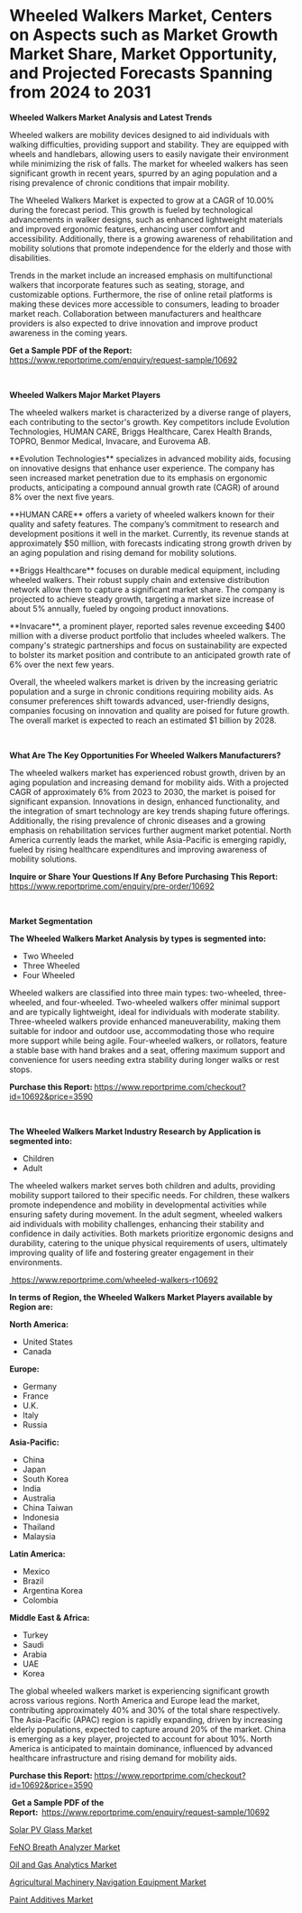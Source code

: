 <p><h1>Wheeled Walkers Market, Centers on Aspects such as Market Growth Market Share, Market Opportunity, and Projected Forecasts Spanning from 2024 to 2031</h1></p><p><strong>Wheeled Walkers Market Analysis and Latest Trends</strong></p>
<p><p>Wheeled walkers are mobility devices designed to aid individuals with walking difficulties, providing support and stability. They are equipped with wheels and handlebars, allowing users to easily navigate their environment while minimizing the risk of falls. The market for wheeled walkers has seen significant growth in recent years, spurred by an aging population and a rising prevalence of chronic conditions that impair mobility.</p><p>The Wheeled Walkers Market is expected to grow at a CAGR of 10.00% during the forecast period. This growth is fueled by technological advancements in walker designs, such as enhanced lightweight materials and improved ergonomic features, enhancing user comfort and accessibility. Additionally, there is a growing awareness of rehabilitation and mobility solutions that promote independence for the elderly and those with disabilities.</p><p>Trends in the market include an increased emphasis on multifunctional walkers that incorporate features such as seating, storage, and customizable options. Furthermore, the rise of online retail platforms is making these devices more accessible to consumers, leading to broader market reach. Collaboration between manufacturers and healthcare providers is also expected to drive innovation and improve product awareness in the coming years.</p></p>
<p><strong>Get a Sample PDF of the Report:&nbsp;</strong> <a href="https://www.reportprime.com/enquiry/request-sample/10692">https://www.reportprime.com/enquiry/request-sample/10692</a></p>
<p>&nbsp;</p>
<p><strong>Wheeled Walkers Major Market Players</strong></p>
<p><p>The wheeled walkers market is characterized by a diverse range of players, each contributing to the sector's growth. Key competitors include Evolution Technologies, HUMAN CARE, Briggs Healthcare, Carex Health Brands, TOPRO, Benmor Medical, Invacare, and Eurovema AB. </p><p>**Evolution Technologies** specializes in advanced mobility aids, focusing on innovative designs that enhance user experience. The company has seen increased market penetration due to its emphasis on ergonomic products, anticipating a compound annual growth rate (CAGR) of around 8% over the next five years.</p><p>**HUMAN CARE** offers a variety of wheeled walkers known for their quality and safety features. The company’s commitment to research and development positions it well in the market. Currently, its revenue stands at approximately $50 million, with forecasts indicating strong growth driven by an aging population and rising demand for mobility solutions.</p><p>**Briggs Healthcare** focuses on durable medical equipment, including wheeled walkers. Their robust supply chain and extensive distribution network allow them to capture a significant market share. The company is projected to achieve steady growth, targeting a market size increase of about 5% annually, fueled by ongoing product innovations.</p><p>**Invacare**, a prominent player, reported sales revenue exceeding $400 million with a diverse product portfolio that includes wheeled walkers. The company's strategic partnerships and focus on sustainability are expected to bolster its market position and contribute to an anticipated growth rate of 6% over the next few years.</p><p>Overall, the wheeled walkers market is driven by the increasing geriatric population and a surge in chronic conditions requiring mobility aids. As consumer preferences shift towards advanced, user-friendly designs, companies focusing on innovation and quality are poised for future growth. The overall market is expected to reach an estimated $1 billion by 2028.</p></p>
<p>&nbsp;</p>
<p><strong>What Are The Key Opportunities For Wheeled Walkers Manufacturers?</strong></p>
<p><p>The wheeled walkers market has experienced robust growth, driven by an aging population and increasing demand for mobility aids. With a projected CAGR of approximately 6% from 2023 to 2030, the market is poised for significant expansion. Innovations in design, enhanced functionality, and the integration of smart technology are key trends shaping future offerings. Additionally, the rising prevalence of chronic diseases and a growing emphasis on rehabilitation services further augment market potential. North America currently leads the market, while Asia-Pacific is emerging rapidly, fueled by rising healthcare expenditures and improving awareness of mobility solutions.</p></p>
<p><strong>Inquire or Share Your Questions If Any Before Purchasing This Report:</strong> <a href="https://www.reportprime.com/enquiry/pre-order/10692">https://www.reportprime.com/enquiry/pre-order/10692</a></p>
<p>&nbsp;</p>
<p><strong>Market Segmentation</strong></p>
<p><strong>The Wheeled Walkers Market Analysis by types is segmented into:</strong></p>
<p><ul><li>Two Wheeled</li><li>Three Wheeled</li><li>Four Wheeled</li></ul></p>
<p><p>Wheeled walkers are classified into three main types: two-wheeled, three-wheeled, and four-wheeled. Two-wheeled walkers offer minimal support and are typically lightweight, ideal for individuals with moderate stability. Three-wheeled walkers provide enhanced maneuverability, making them suitable for indoor and outdoor use, accommodating those who require more support while being agile. Four-wheeled walkers, or rollators, feature a stable base with hand brakes and a seat, offering maximum support and convenience for users needing extra stability during longer walks or rest stops.</p></p>
<p><strong>Purchase this Report:&nbsp;</strong><a href="https://www.reportprime.com/checkout?id=10692&price=3590">https://www.reportprime.com/checkout?id=10692&price=3590</a></p>
<p>&nbsp;</p>
<p><strong>The Wheeled Walkers Market Industry Research by Application is segmented into:</strong></p>
<p><ul><li>Children</li><li>Adult</li></ul></p>
<p><p>The wheeled walkers market serves both children and adults, providing mobility support tailored to their specific needs. For children, these walkers promote independence and mobility in developmental activities while ensuring safety during movement. In the adult segment, wheeled walkers aid individuals with mobility challenges, enhancing their stability and confidence in daily activities. Both markets prioritize ergonomic designs and durability, catering to the unique physical requirements of users, ultimately improving quality of life and fostering greater engagement in their environments.</p></p>
<p><a href="https://www.reportprime.com/wheeled-walkers-r10692">&nbsp;https://www.reportprime.com/wheeled-walkers-r10692</a></p>
<p><strong>In terms of Region, the Wheeled Walkers Market Players available by Region are:</strong></p>
<p>
    <p> <strong> North America: </strong>
        <ul>
            <li>United States</li>
            <li>Canada</li>
        </ul>
        </p> 
    <p> <strong> Europe: </strong>
        <ul>
            <li>Germany</li>
            <li>France</li>
            <li>U.K.</li>
            <li>Italy</li>
            <li>Russia</li>
        </ul>
        </p> 
    <p> <strong> Asia-Pacific: </strong>
        <ul>
            <li>China</li>
            <li>Japan</li>
            <li>South Korea</li>
            <li>India</li>
            <li>Australia</li>
            <li>China Taiwan</li>
            <li>Indonesia</li>
            <li>Thailand</li>
            <li>Malaysia</li>
        </ul>
        </p> 
    <p> <strong> Latin America: </strong>
        <ul>
            <li>Mexico</li>
            <li>Brazil</li>
            <li>Argentina Korea</li>
            <li>Colombia</li>
        </ul>
        </p> 
    <p> <strong> Middle East & Africa: </strong>
        <ul>
            <li>Turkey</li>
            <li>Saudi</li>
            <li>Arabia</li>
            <li>UAE</li>
            <li>Korea</li>
        </ul>
    </p>
    </p>
<p><p>The global wheeled walkers market is experiencing significant growth across various regions. North America and Europe lead the market, contributing approximately 40% and 30% of the total share respectively. The Asia-Pacific (APAC) region is rapidly expanding, driven by increasing elderly populations, expected to capture around 20% of the market. China is emerging as a key player, projected to account for about 10%. North America is anticipated to maintain dominance, influenced by advanced healthcare infrastructure and rising demand for mobility aids.</p></p>
<p><strong>Purchase this Report: </strong><a href="https://www.reportprime.com/checkout?id=10692&price=3590">https://www.reportprime.com/checkout?id=10692&price=3590</a></p>
<p>&nbsp;<strong>Get a Sample PDF of the Report:&nbsp;&nbsp;</strong><a href="https://www.reportprime.com/enquiry/request-sample/10692">https://www.reportprime.com/enquiry/request-sample/10692</a></p>
<p><strong></strong></p>
<p><p><a href="https://medium.com/@aureliarice/the-solar-pv-glass-market-research-report-provides-an-in-depth-and-up-to-date-analysis-of-the-8186d9caec31">Solar PV Glass Market</a></p><p><a href="https://github.com/AKSHATREPORTPRIME/Market-Research-Report-List-6/blob/main/feno-breath-analyzer-market.md">FeNO Breath Analyzer Market</a></p><p><a href="https://www.linkedin.com/pulse/oil-gas-analytics-market-insights-products-regional-analysis-e25me?trackingId=wLBfusarSiC9jhyuLzrNHQ%3D%3D">Oil and Gas Analytics Market</a></p><p><a href="https://issuu.com/reportprime-2/docs/agricultural-machinery-navigation-e_7279166f6220c7">Agricultural Machinery Navigation Equipment Market</a></p><p><a href="https://www.linkedin.com/pulse/global-market-pulse-trends-growth-analysis-paint-additives-luz7e?trackingId=Hd%2BviPWiSx6ayaGrYxudTQ%3D%3D">Paint Additives Market</a></p></p>